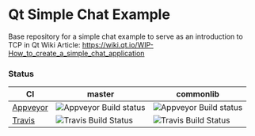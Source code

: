 # Qt Simple Chat Example

Base repository for a simple chat example to serve as an introduction to TCP in Qt
Wiki Article: https://wiki.qt.io/WIP-How_to_create_a_simple_chat_application

### Status
| **CI** | **master** | **commonlib** |
|--------|------------|---------------|
| [Appveyor](https://ci.appveyor.com/project/VSRonin/chatexample) | ![Appveyor Build status](https://ci.appveyor.com/api/projects/status/4wk8kd8wcf4k99cf/branch/master?svg=true) | ![Appveyor Build status](https://ci.appveyor.com/api/projects/status/4wk8kd8wcf4k99cf/branch/commonlib?svg=true) |
| [Travis](https://travis-ci.org/VSRonin/ChatExample) | ![Travis Build Status](https://travis-ci.org/VSRonin/ChatExample.svg?branch=master) | ![Travis Build Status](https://travis-ci.org/VSRonin/ChatExample.svg?branch=commonlib) |
